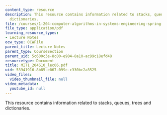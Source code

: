 ```yaml
---
content_type: resource
description: This resource contains information related to stacks, queues, trees and
  dictionaries.
file: /courses/1-204-computer-algorithms-in-systems-engineering-spring-2010/539419168b85e067099cc330bc2a3525_MIT1_204S10_lec06.pdf
file_type: application/pdf
learning_resource_types:
- Lecture Notes
ocw_type: OCWFile
parent_title: Lecture Notes
parent_type: CourseSection
parent_uid: 5c600c3e-8c80-e984-8a10-ac99c18efd48
resourcetype: Document
title: MIT1_204S10_lec06.pdf
uid: 53941916-8b85-e067-099c-c330bc2a3525
video_files:
  video_thumbnail_file: null
video_metadata:
  youtube_id: null
---
```

This resource contains information related to stacks, queues, trees and dictionaries.

